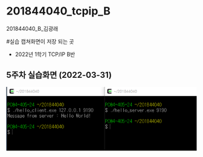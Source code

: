 # 201844040_tcpip_B
201844040_B_김광래

#실습 캡쳐화면이 저장 되는 곳
  - 2022년 1학기 TCP/IP B반

## 5주차 실습화면 (2022-03-31)

<img width="" height="" src=./pic/5주차실습화면.PNG></img>
